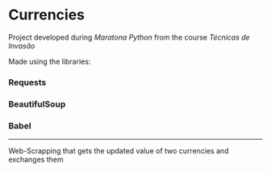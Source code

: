 # Currencies

Project developed during _Maratona Python_ from the course _Técnicas de Invasão_

Made using the libraries: <h3>Requests</h3><h3>BeautifulSoup</h3><h3>Babel</h3>
<hr>

Web-Scrapping that gets the updated value of two currencies and exchanges them
